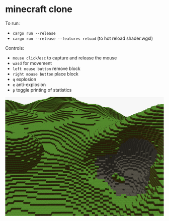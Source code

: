 # minecraft clone

To run:

- `cargo run --release`
- `cargo run --release --features reload` (to hot reload shader.wgsl)

Controls:

- `mouse click`/`esc` to capture and release the mouse
- `wasd` for movement
- `left mouse button` remove block
- `right mouse button` place block
- `q` explosion
- `e` anti-explosion
- `p` toggle printing of statistics

![Screenshot](screenshot.png)